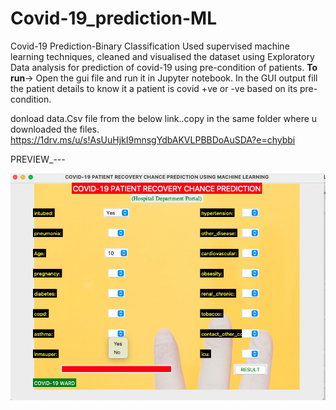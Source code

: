 # Covid-19_prediction-ML

Covid-19 Prediction-Binary Classification 
Used supervised machine learning techniques, cleaned and visualised the dataset using Exploratory Data analysis for prediction of covid-19 using pre-condition of patients.
**To run**-> Open the gui file and run it in Jupyter notebook. In the GUI output fill the patient details to know it a patient is covid +ve or -ve based on its pre-condition. 

donload data.Csv file from the below link..copy in the same folder where u downloaded the files.
https://1drv.ms/u/s!AsUuHjkI9mnsgYdbAKVLPBBDoAuSDA?e=chybbi

PREVIEW_---

![](GUI-output.png)
